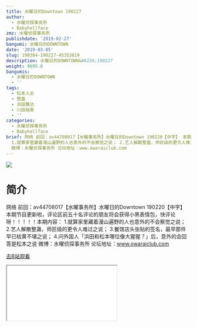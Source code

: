 ```yaml
---
title: 水曜日的Downtown 190227
author:
  - 水曜侦探事务所
  - Babyhellface
zmz: 水曜侦探事务所
publishdate: '2019-02-27'
bangumi: 水曜日的DOWNTOWN
date: '2019-03-05'
slug: 190304-190227-45353819
description: 水曜日的DOWNTOWN&#8226;190227
weight: 9695.0
bangumis:
  - 水曜日的DOWNTOWN
  - ''
tags:
  - 松本人志
  - 整蛊
  - 浜田雅功
  - 川田裕美
  - ''
categories:
  - 水曜侦探事务所
  - Babyhellface
brief: 网络 前回：av44708017【水曜事务所】水曜日的Downtown 190220【中字】 本期节目更新啦，评论区前五十名评论的朋友将会获得小黑表情包，快评论呀！！！！！本期内容：
  1.就算家里藏着漫山遍野的人也意外的不会察觉之说； 2.艺人解散整蛊，师匠级的更令人难过之说； 3.餐馆店头张贴的签名，最早那件早已枯黄不堪之说； 4.问外国人「浜田和松本哪位像大猩猩？」后，意外的会回答是松本之说
  微博：水曜侦探事务所 论坛地址：www.owaraiclub.com
---
```

![](https://i.imgur.com/s3ZYH13.jpg)
# 简介  
网络
前回：av44708017【水曜事务所】水曜日的Downtown 190220【中字】
本期节目更新啦，评论区前五十名评论的朋友将会获得小黑表情包，快评论呀！！！！！本期内容：
1.就算家里藏着漫山遍野的人也意外的不会察觉之说；
2.艺人解散整蛊，师匠级的更令人难过之说；
3.餐馆店头张贴的签名，最早那件早已枯黄不堪之说；
4.问外国人「浜田和松本哪位像大猩猩？」后，意外的会回答是松本之说
微博：水曜侦探事务所 论坛地址：www.owaraiclub.com  

[去B站观看](https://www.bilibili.com/video/av45353819/)
<div class ="resp-container"><iframe class="testiframe" src="//player.bilibili.com/player.html?aid=45353819"", scrolling="no", allowfullscreen="true" > </iframe></div> 
